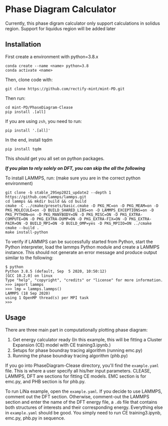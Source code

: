 # Phase Diagram Calculator

Currently, this phase digram calculator only support calculations in solidus region. Support for liquidus region will be added later

## Installation
First create a environment with python=3.8.x

```
conda create --name <name> python=3.8
conda activate <name>

```

Then, clone code with:

```
git clone https://github.com/rectify-mint/mint-PD.git
```

Then run:

```
cd mint-PD/PhaseDiagram-Clease
pip install .[all]
```

If you are using `zsh`, you need to run:

```
pip install '.[all]'
```
In the end, install tqdm

```
pip install tqdm
```


This should get you all set on python packages.

***If you plan to rely solely on DFT, you can skip the all the following***

To install LAMMPS, run: (make sure you are in the correct python environment)

```
git clone -b stable_29Sep2021_update2 --depth 1 https://github.com/lammps/lammps.git
cd lammps && mkdir build && cd build
cmake -C ../cmake/presets/basic.cmake -D PKG_MC=on -D PKG_MEAM=on -D PKG_MOLECULE=on -D BUILD_SHARED_LIBS=on -D LAMMPS_EXCEPTIONS=on -D PKG_PYTHON=on -D PKG_MANYBODY=ON -D PKG_MISC=ON -D PKG_EXTRA-COMPUTE=ON -D PKG_EXTRA-DUMP=ON -D PKG_EXTRA-FIX=ON -D PKG_EXTRA-PAIR=ON -D BUILD_MPI=ON -D BUILD_OMP=yes -D PKG_MPIIO=ON ../cmake
cmake --build .
make install-python
```

To verify if LAMMPS can be successfully started from Python, start the Python interpreter, load the lammps Python module and create a LAMMPS instance. This should not generate an error message and produce output similar to the following:

```
$ python
Python 3.8.5 (default, Sep  5 2020, 10:50:12)
[GCC 10.2.0] on linux
Type "help", "copyright", "credits" or "license" for more information.
>>> import lammps
>>> lmp = lammps.lammps()
LAMMPS (18 Sep 2020)
using 1 OpenMP thread(s) per MPI task
>>>
```

## Usage

There are three main part in computationally plotting phase diagram:

1.	Get energy calculator ready (In this example, this will be fitting a Cluster Expansion (CE) model with CE training3.ipynb.)
2. Setups for phase boundray tracing algorithm (running emc.py)
3. Running the phase boundray tracing algorithm (phb.py)

If you go into PhaseDiagram-Clease directory, you'll find the `example.yaml` file. This is where a user specify all his/her input parameters. CLEASE, LAMMPS, DFT are sections for fitting CE models. EMC section is for emc.py, and PHB section is for phb.py.

To run LiNa example, open the `example.yaml`. If you decide to use LAMMPS, comment out the DFT section. Otherwise, comment-out the LAMMPS section and enter the name of the DFT energy file, a `.db` file that contains both structures of interests and their corresponding energy. Everything else in `example.yaml` should be good. You simply need to run CE training3.ipynb, emc.py, phb.py in sequence.


